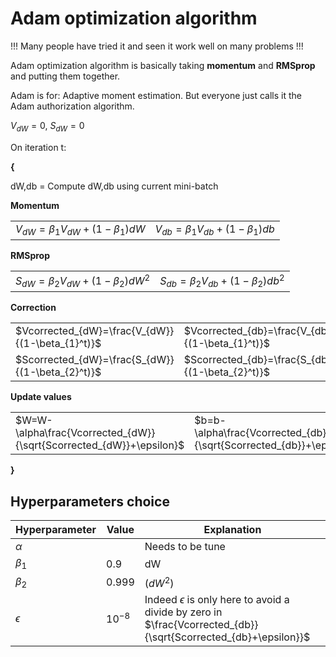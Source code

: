 # Adam optimization algorithm

!!! Many people have tried it and seen it work well on many problems !!!

Adam optimization algorithm is basically taking **momentum** and   **RMSprop** and putting them together. 

Adam is for: Adaptive moment estimation. But everyone just calls it the Adam authorization algorithm.

$V_{dW}=0$, $S_{dW}=0$

On iteration t:

**{**

dW,db = Compute dW,db using current mini-batch

__Momentum__

|                                          |                                          |
| ---------------------------------------- | ---------------------------------------- |
| $V_{dW}=\beta_{1}V_{dW}+(1-\beta_{1})dW$ | $V_{db}=\beta_{1}V_{db}+(1-\beta_{1})db$ |

__RMSprop__

|                                              |                                              |
| -------------------------------------------- | -------------------------------------------- |
| $S_{dW}=\beta_{2}V_{dW}+(1-\beta_{2})dW^{2}$ | $S_{db}=\beta_{2}V_{db}+(1-\beta_{2})db^{2}$ |

__Correction__

|                                                  |                                                  |
| ------------------------------------------------ | ------------------------------------------------ |
| $Vcorrected_{dW}=\frac{V_{dW}}{(1-\beta_{1}^t)}$ | $Vcorrected_{db}=\frac{V_{db}}{(1-\beta_{1}^t)}$ |
| $Scorrected_{dW}=\frac{S_{dW}}{(1-\beta_{2}^t)}$ | $Scorrected_{db}=\frac{S_{db}}{(1-\beta_{2}^t)}$ |

__Update values__

|                                                                     |                                                                     |
| ------------------------------------------------------------------- | ------------------------------------------------------------------- |
| $W=W-\alpha\frac{Vcorrected_{dW}}{\sqrt{Scorrected_{dW}}+\epsilon}$ | $b=b-\alpha\frac{Vcorrected_{db}}{\sqrt{Scorrected_{db}}+\epsilon}$ |

**}**

## Hyperparameters choice

| Hyperparameter | Value     | Explanation                                                                                                           |
| -------------- | --------- | --------------------------------------------------------------------------------------------------------------------- |
| $\alpha$       |           | Needs to be tune                                                                                                      |
| $\beta_{1}$    | 0.9       | dW                                                                                                                    |
| $\beta_{2}$    | 0.999     | $(dW^{2})$                                                                                                            |
| $\epsilon$     | $10^{-8}$ | Indeed $\epsilon$ is only here to avoid a divide by zero in $\frac{Vcorrected_{db}}{\sqrt{Scorrected_{db}+\epsilon}}$ |

